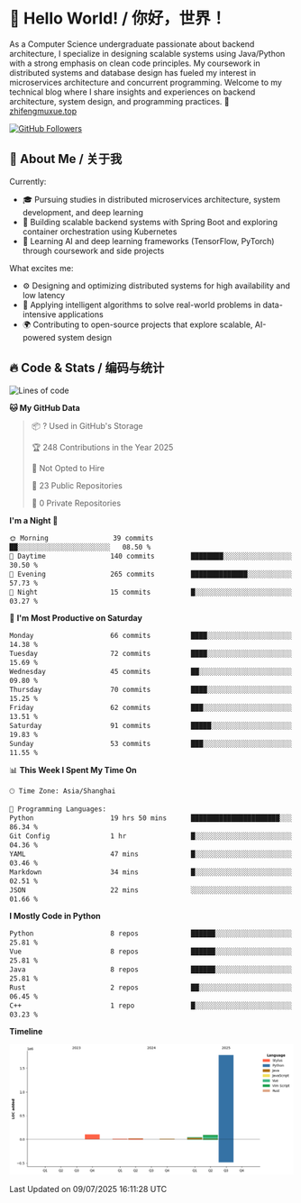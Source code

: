 # 👋 Hello World! / 你好，世界！

As a Computer Science undergraduate passionate about backend architecture, I specialize in designing scalable systems using Java/Python with a strong emphasis on clean code principles. My coursework in distributed systems and database design has fueled my interest in microservices architecture and concurrent programming. Welcome to my technical blog where I share insights and experiences on backend architecture, system design, and programming practices.
🔗 [zhifengmuxue.top](https://zhifengmuxue.top)

[![GitHub Followers](https://img.shields.io/github/followers/zhifengmuxue?logo=github&style=social)](https://github.com/zhifengmuxue)




## 🚀 About Me / 关于我
Currently:
- 🎓 Pursuing studies in distributed microservices architecture, system development, and deep learning
- 🔧 Building scalable backend systems with Spring Boot and exploring container orchestration using Kubernetes
- 🧠 Learning AI and deep learning frameworks (TensorFlow, PyTorch) through coursework and side projects

What excites me:
- ⚙️ Designing and optimizing distributed systems for high availability and low latency
- 🧩 Applying intelligent algorithms to solve real-world problems in data-intensive applications
- 🌍 Contributing to open-source projects that explore scalable, AI-powered system design



## 🔥 Code & Stats / 编码与统计

<!--START_SECTION:waka-->
![Lines of code](https://img.shields.io/badge/From%20Hello%20World%20I%27ve%20Written-2.1%20million%20lines%20of%20code-blue)

**🐱 My GitHub Data** 

> 📦 ? Used in GitHub's Storage 
 > 
> 🏆 248 Contributions in the Year 2025
 > 
> 🚫 Not Opted to Hire
 > 
> 📜 23 Public Repositories 
 > 
> 🔑 0 Private Repositories 
 > 
**I'm a Night 🦉** 

```text
🌞 Morning                39 commits          ██░░░░░░░░░░░░░░░░░░░░░░░   08.50 % 
🌆 Daytime                140 commits         ████████░░░░░░░░░░░░░░░░░   30.50 % 
🌃 Evening                265 commits         ██████████████░░░░░░░░░░░   57.73 % 
🌙 Night                  15 commits          █░░░░░░░░░░░░░░░░░░░░░░░░   03.27 % 
```
📅 **I'm Most Productive on Saturday** 

```text
Monday                   66 commits          ████░░░░░░░░░░░░░░░░░░░░░   14.38 % 
Tuesday                  72 commits          ████░░░░░░░░░░░░░░░░░░░░░   15.69 % 
Wednesday                45 commits          ██░░░░░░░░░░░░░░░░░░░░░░░   09.80 % 
Thursday                 70 commits          ████░░░░░░░░░░░░░░░░░░░░░   15.25 % 
Friday                   62 commits          ███░░░░░░░░░░░░░░░░░░░░░░   13.51 % 
Saturday                 91 commits          █████░░░░░░░░░░░░░░░░░░░░   19.83 % 
Sunday                   53 commits          ███░░░░░░░░░░░░░░░░░░░░░░   11.55 % 
```


📊 **This Week I Spent My Time On** 

```text
🕑︎ Time Zone: Asia/Shanghai

💬 Programming Languages: 
Python                   19 hrs 50 mins      ██████████████████████░░░   86.34 % 
Git Config               1 hr                █░░░░░░░░░░░░░░░░░░░░░░░░   04.36 % 
YAML                     47 mins             █░░░░░░░░░░░░░░░░░░░░░░░░   03.46 % 
Markdown                 34 mins             █░░░░░░░░░░░░░░░░░░░░░░░░   02.51 % 
JSON                     22 mins             ░░░░░░░░░░░░░░░░░░░░░░░░░   01.66 % 
```

**I Mostly Code in Python** 

```text
Python                   8 repos             ██████░░░░░░░░░░░░░░░░░░░   25.81 % 
Vue                      8 repos             ██████░░░░░░░░░░░░░░░░░░░   25.81 % 
Java                     8 repos             ██████░░░░░░░░░░░░░░░░░░░   25.81 % 
Rust                     2 repos             ██░░░░░░░░░░░░░░░░░░░░░░░   06.45 % 
C++                      1 repo              █░░░░░░░░░░░░░░░░░░░░░░░░   03.23 % 
```



**Timeline**

![Lines of Code chart](https://raw.githubusercontent.com/zhifengmuxue/zhifengmuxue/main/assets/bar_graph.png)


 Last Updated on 09/07/2025 16:11:28 UTC
<!--END_SECTION:waka-->



